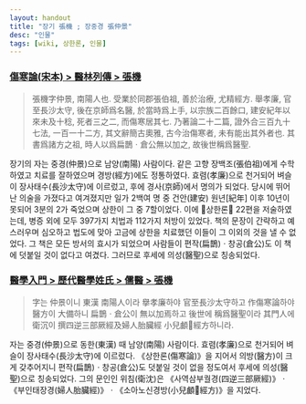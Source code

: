 ```yaml
---
layout: handout
title: "장기 張機 ; 장중경 張仲景"
desc: "인물"
tags: [wiki, 상한론, 인물]
---
```


### [傷寒論(宋本) > 醫林列傳 > 張機]()

> 張機字仲景, 南陽人也. 受業於同郡張伯祖, 善於治療, 尤精經方. 舉孝廉, 官至長沙太守, 後在京師爲名醫, 於當時爲上手, 以宗族二百餘口, 建安紀年以來未及十稔, 死者三之二, 而傷寒居其七. 乃著論二十二篇, 證外合三百九十七法, 一百一十二方, 其文辭簡古奧雅, 古今治傷寒者, 未有能出其外者也. 其書爲諸方之祖, 時人以爲扁鵲ㆍ倉公無以加之, 故後世稱爲醫聖.

장기의 자는 중경(仲景)으로 남양(南陽) 사람이다. 같은 고향 장백조(張伯祖)에게 수학하였고 치료를 잘하였으며 경방(經方)에도 정통하였다. 효렴(孝廉)으로 천거되어 벼슬이 장사태수(長沙太守)에 이르렀고, 후에 경사(京師)에서 명의가 되었다. 당시에 뛰어난 의술을 가졌다고 여겨졌지만 일가 2백여 명 중 건안(建安) 원년[紀年] 이후 10년이 못되어 3분의 2가 죽었으며 상한이 그 중 7할이었다. 이에 󰡔상한론󰡕 22편을 저술하였는데, 병증 외에 모두 397가지 치법과 112가지 처방이 있었다. 책의 문장이 간략하고 예스러우며 심오하고 법도에 맞아 고금에 상한을 치료했던 이들이 그 이외의 것을 낼 수 없었다. 그 책은 모든 방서의 효시가 되었으며 사람들이 편작(扁鵲)ㆍ창공(倉公)도 이 책에 덧붙일 것이 없다고 여겼다. 그러므로 후세에 의성(醫聖)으로 칭송되었다.

### [醫學入門 > 歷代醫學姓氏 > 儒醫 > 張機](https://mediclassics.kr/books/171/volume/1/#content_30)

> 字는 仲景이니 東漢 南陽人이라 擧孝廉하야 官至長沙太守하고 作傷寒論하야 醫方이 大備하니 扁鵲ㆍ倉公이 無以加焉하고 後世에 稱爲醫聖이라 其門人에 衛沉이 撰四逆三部厥經及婦人胎臟經 小兒顱𩕄經方하니라.

자는 중경(仲景)으로 동한(東漢) 때 남양(南陽) 사람이다. 효렴(孝廉)으로 천거되어 벼슬이 장사태수(長沙太守)에 이르렀다. 《상한론(傷寒論)》을 지어서 의방(醫方)이 크게 갖추어지니 편작(扁鵲)ㆍ창공(倉公)도 덧붙일 것이 없을 정도여서 후세에 의성(醫聖)으로 칭송되었다. 그의 문인인 위침(衛沈)은 《사역삼부궐경(四逆三部厥經)》ㆍ《부인태장경(婦人胎臟經)》ㆍ《소아노신경방(小兒顱𩕄經方)》을 지었다.

